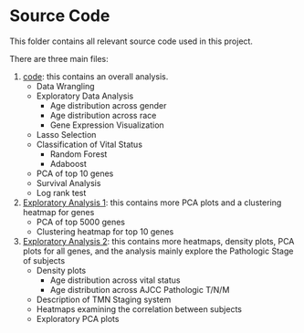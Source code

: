 Source Code
=================================================

This folder contains all relevant source code used in this project. 

There are three main files:
1. [code](https://github.com/STAT540-UBC/Repo_team_Genome-Surfers_W2020/blob/master/src/code.md): this contains an overall analysis.
    + Data Wrangling
    + Exploratory Data Analysis
      + Age distribution across gender
      + Age distribution across race
      + Gene Expression Visualization
   + Lasso Selection
   + Classification of Vital Status
     + Random Forest
      + Adaboost
   + PCA of top 10 genes
   + Survival Analysis
   + Log rank test
2. [Exploratory Analysis 1](https://github.com/STAT540-UBC/Repo_team_Genome-Surfers_W2020/blob/master/src/exploratory_analysis_HA.md): this contains more PCA plots and a clustering heatmap for genes
   + PCA of top 5000 genes
   + Clustering heatmap for top 10 genes
3. [Exploratory Analysis 2](https://github.com/STAT540-UBC/Repo_team_Genome-Surfers_W2020/blob/master/src/analysis_SS.md): this contains more heatmaps, density plots, PCA plots for all genes, and the analysis mainly explore the Pathologic Stage of subjects
   + Density plots
      + Age distribution across vital status
      + Age distribution across AJCC Pathologic T/N/M
   + Description of TMN Staging system
   + Heatmaps examining the correlation between subjects
   + Exploratory PCA plots

